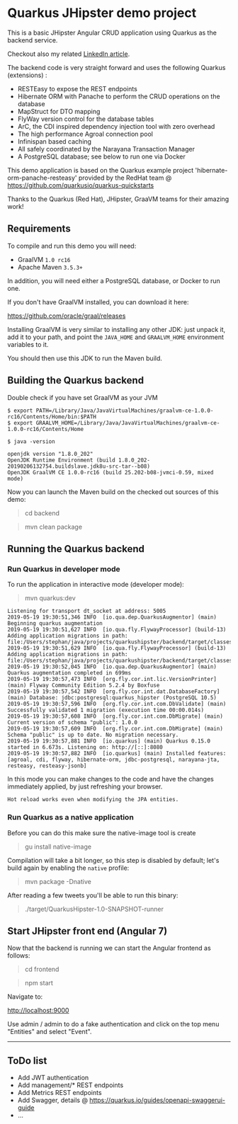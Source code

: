 # Quarkus JHipster demo project

This is a basic JHipster Angular CRUD application using Quarkus as the backend service.

Checkout also my related [LinkedIn article](https://www.linkedin.com/pulse/jhipster-quarkus-demo-app-stephan-janssen).

The backend code is very straight forward and uses the following Quarkus (extensions) :
 - RESTEasy to expose the REST endpoints
 - Hibernate ORM with Panache to perform the CRUD operations on the database
 - MapStruct for DTO mapping
 - FlyWay version control for the database tables
 - ArC, the CDI inspired dependency injection tool with zero overhead
 - The high performance Agroal connection pool
 - Infinispan based caching
 - All safely coordinated by the Narayana Transaction Manager
 - A PostgreSQL database; see below to run one via Docker
 
This demo application is based on the Quarkus example project  'hibernate-orm-panache-resteasy' provided by the RedHat team @ https://github.com/quarkusio/quarkus-quickstarts

Thanks to the Quarkus (Red Hat), JHipster, GraaVM teams for their amazing work! 


## Requirements

To compile and run this demo you will need:
- GraalVM `1.0 rc16`
- Apache Maven `3.5.3+`

In addition, you will need either a PostgreSQL database, or Docker to run one.

If you don't have GraalVM installed, you can download it here:

<https://github.com/oracle/graal/releases>

Installing GraalVM is very similar to installing any other JDK:
just unpack it, add it to your path, and point the `JAVA_HOME`
and `GRAALVM_HOME` environment variables to it.

You should then use this JDK to run the Maven build.


## Building the Quarkus backend

Double check if you have set GraalVM as your JVM

```
$ export PATH=/Library/Java/JavaVirtualMachines/graalvm-ce-1.0.0-rc16/Contents/Home/bin:$PATH
$ export GRAALVM_HOME=/Library/Java/JavaVirtualMachines/graalvm-ce-1.0.0-rc16/Contents/Home 

$ java -version

openjdk version "1.8.0_202"
OpenJDK Runtime Environment (build 1.8.0_202-20190206132754.buildslave.jdk8u-src-tar--b08)
OpenJDK GraalVM CE 1.0.0-rc16 (build 25.202-b08-jvmci-0.59, mixed mode)
```

Now you can launch the Maven build on the checked out sources of this demo:

> cd backend

> mvn clean package

## Running the Quarkus backend

### Run Quarkus in developer mode

To run the application in interactive mode (developer mode):

>  mvn quarkus:dev

```
Listening for transport dt_socket at address: 5005
2019-05-19 19:30:51,346 INFO  [io.qua.dep.QuarkusAugmentor] (main) Beginning quarkus augmentation
2019-05-19 19:30:51,627 INFO  [io.qua.fly.FlywayProcessor] (build-13) Adding application migrations in path: file:/Users/stephan/java/projects/quarkushipster/backend/target/classes/db/migration/
2019-05-19 19:30:51,629 INFO  [io.qua.fly.FlywayProcessor] (build-13) Adding application migrations in path: file:/Users/stephan/java/projects/quarkushipster/backend/target/classes/db/migration
2019-05-19 19:30:52,045 INFO  [io.qua.dep.QuarkusAugmentor] (main) Quarkus augmentation completed in 699ms
2019-05-19 19:30:57,473 INFO  [org.fly.cor.int.lic.VersionPrinter] (main) Flyway Community Edition 5.2.4 by Boxfuse
2019-05-19 19:30:57,542 INFO  [org.fly.cor.int.dat.DatabaseFactory] (main) Database: jdbc:postgresql:quarkus_hipster (PostgreSQL 10.5)
2019-05-19 19:30:57,596 INFO  [org.fly.cor.int.com.DbValidate] (main) Successfully validated 1 migration (execution time 00:00.014s)
2019-05-19 19:30:57,608 INFO  [org.fly.cor.int.com.DbMigrate] (main) Current version of schema "public": 1.0.0
2019-05-19 19:30:57,609 INFO  [org.fly.cor.int.com.DbMigrate] (main) Schema "public" is up to date. No migration necessary.
2019-05-19 19:30:57,881 INFO  [io.quarkus] (main) Quarkus 0.15.0 started in 6.673s. Listening on: http://[::]:8080
2019-05-19 19:30:57,882 INFO  [io.quarkus] (main) Installed features: [agroal, cdi, flyway, hibernate-orm, jdbc-postgresql, narayana-jta, resteasy, resteasy-jsonb]
```

In this mode you can make changes to the code and have the changes immediately applied, by just refreshing your browser.

    Hot reload works even when modifying the JPA entities.


### Run Quarkus as a native application

Before you can do this make sure the native-image tool is create

> gu install native-image


Compilation will take a bit longer, so this step is disabled by default;
let's build again by enabling the `native` profile:

> mvn package -Dnative

After reading a few tweets you'll be able to run this binary:

> ./target/QuarkusHipster-1.0-SNAPSHOT-runner


## Start JHipster front end (Angular 7)

Now that the backend is running we can start the Angular frontend as follows: 

> cd frontend

> npm start

Navigate to:

<http://localhost:9000>

Use admin / admin to do a fake authentication and click on the top menu "Entities" and select "Event".

---
## ToDo list

- Add JWT authentication
- Add management/* REST endpoints
- Add Metrics REST endpoints
- Add Swagger, details @ https://quarkus.io/guides/openapi-swaggerui-guide
- ... 

